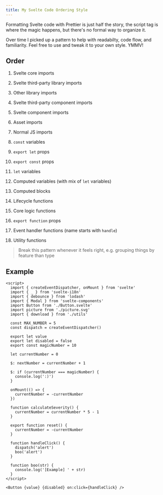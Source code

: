 ```yaml
---
title: My Svelte Code Ordering Style
---
```


Formatting Svelte code with Prettier is just half the story, the script tag is where the magic happens, but there's no formal way to organize it.

Over time I picked up a pattern to help with readabilty, code flow, and familiarity. Feel free to use and tweak it to your own style. YMMV!

## Order

1. Svelte core imports

1. Svelte third-party library imports

1. Other library imports

1. Svelte third-party component imports

1. Svelte component imports

1. Asset imports

1. Normal JS imports

1. `const` variables

1. `export let` props

1. `export const` props

1. `let` variables

1. Computed variables (with mix of `let` variables)

1. Computed blocks

1. Lifecycle functions

1. Core logic functions

1. `export function` props

1. Event handler functions (name starts with `handle`)

1. Utility functions

> Break this pattern whenever it feels right, e.g. grouping things by feature than type

## Example

```svelte
<script>
  import { createEventDispatcher, onMount } from 'svelte'
  import { _ } from 'svelte-i18n'
  import { debounce } from 'lodash'
  import { Modal } from 'svelte-components'
  import Button from './Button.svelte'
  import picture from './picture.svg'
  import { download } from './utils'

  const MAX_NUMBER = 5
  const dispatch = createEventDispatcher()

  export let value
  export let disabled = false
  export const magicNumber = 10

  let currentNumber = 0

  $: nextNumber = currentNumber + 1

  $: if (currentNumber === magicNumber) {
    console.log(':)')
  }

  onMount(() => {
    currentNumber = -currentNumber
  })

  function calculateSeverity() {
    currentNumber = currentNumber * 5 - 1
  }

  export function reset() {
    currentNumber = -currentNumber
  }

  function handleClick() {
    dispatch('alert')
    boo('alert')
  }

  function boo(str) {
    console.log('[Example] ' + str)
  }
</script>

<Button {value} {disabled} on:click={handleClick} />
```
